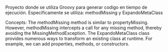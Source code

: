 Proyecto donde se utiliza Groovy para generar codigo en tiempo de ejecución. 
Específicamente se utiliza: methodMissing y ExpandoMetaClass


Concepts:
The methodMissing method is similar to propertyMissing. However, methodMissing intercepts a call for any missing method, thereby avoiding the MissingMethodException.
The ExpandoMetaClass class provides numerous ways to transform an existing class at runtime. For example, we can add properties, methods, or constructors.

